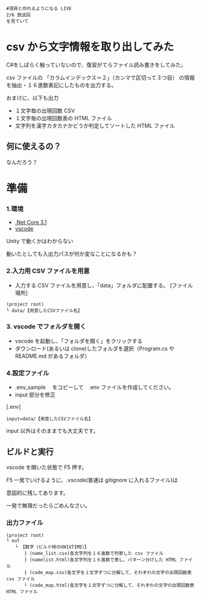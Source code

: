 ```
#須貝と作れるようになる LIVE
2/6 放送回
を見ていて
```

# csv から文字情報を取り出してみた

C#をしばらく触っていないので、復習がてらファイル読み書きをしてみた。

csv ファイルの 「カラムインデックス＝２」（カンマで区切って３つ目） の情報を抽出・１６進数表記にしたものを出力する。

おまけに、以下も出力

- １文字毎の出現回数 CSV
- １文字毎の出現回数表の HTML ファイル
- 文字列を漢字カタカナかどうか判定してソートした HTML ファイル

## 何に使えるの？

なんだろう？

# 準備

### 1.環境

- [.Net Core 3.1](https://dotnet.microsoft.com/ja-jp/download/dotnet/3.1)
- [vscode](https://code.visualstudio.com/)

Unity で動くかはわからない

動いたとしても入出力パスが何か変なことになるかも？

### 2.入力用 CSV ファイルを用意

- 入力する CSV ファイルを用意し、「data」フォルダに配置する。
  \[ファイル場所\]

```
(project root)
└ data/【用意したCSVファイル名】
```

### 3. vscode でフォルダを開く

- vscode を起動し、「フォルダを開く」をクリックする
- ダウンロード(あるいは clone)したフォルダを選択（Program.cs や README.md があるフォルダ）

### 4.設定ファイル

- .env_sample 　をコピーして　.env ファイルを作成してください。
- input 部分を修正

\[.env\]

```
input=data/【用意したCSVファイル名】
```

input 以外はそのままでも大丈夫です。

## ビルドと実行

vscode を開いた状態で F5 押す。

F5 一発でいけるように、.vscode(普通は gitignore に入れるファイル)は

意図的に残してあります。

一発で無理だったらごめんなさい。

### 出力ファイル

```
(project root)
└ out
　　└ 【数字（ビルド時のUNIXTIME）】
　　　　├ (name_list.csv)各文字列を１６進数で列挙した csv ファイル
　　　　├ (namelist.html)各文字列を１６進数で表し、パターン分けした HTML ファイル
　　　　├ (code_map.csv)各文字を１文字ずつに分解して、それぞれの文字の出現回数表 csv ファイル
　　　　└ (code_map.html)各文字を１文字ずつに分解して、それぞれの文字の出現回数表 HTML ファイル
```
